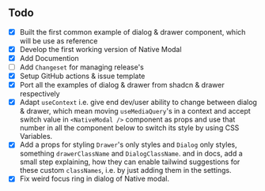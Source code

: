 ## Todo

- [x] Built the first common example of dialog & drawer component, which will be use as reference
- [x] Develop the first working version of Native Modal
- [x] Add Documention
- [ ] Add `Changeset` for managing release's
- [x] Setup GitHub actions & issue template
- [x] Port all the examples of dialog & drawer from shadcn & drawer respectively
- [x] Adapt `useContext` i.e. give end dev/user ability to change between dialog & drawer, which mean moving `useMediaQuery`'s in a context and accept switch value in `<NativeModal />` component as props and use that number in all the component below to switch its style by using CSS Variables.
- [x] Add a props for styling `Drawer`'s only styles and `Dialog` only styles, something `drawerClassName` and `DialogClassName`. and in docs, add a small step explaining, how they can enable tailwind suggestions for these custom `classNames`, i.e. by just adding them in the settings.
- [x] Fix weird focus ring in dialog of Native modal.
